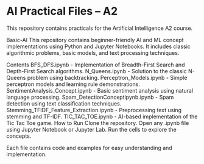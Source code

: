 # AI Practical Files – A2

This repository contains practicals for the Artificial Intelligence A2 course.

Basic-AI
This repository contains beginner-friendly AI and ML concept implementations using Python and Jupyter Notebooks. It includes classic algorithmic problems, basic models, and text processing techniques.

Contents
BFS_DFS.ipynb - Implementation of Breadth-First Search and Depth-First Search algorithms.
N_Queens.ipynb - Solution to the classic N-Queens problem using backtracking.
Perceptron_Models.ipynb - Simple perceptron models and learning rule demonstrations.
SentimentAnalysis_Concept.ipynb - Basic sentiment analysis using natural language processing.
Spam_DetectionConceptipynb.ipynb - Spam detection using text classification techniques.
Stemming_TFIDF_Feature_Extraction.ipynb - Preprocessing text using stemming and TF-IDF.
TIC_TAC_TOE.ipynb - AI-based implementation of the Tic Tac Toe game.
How to Run
Clone the repository.
Open any .ipynb file using Jupyter Notebook or Jupyter Lab.
Run the cells to explore the concepts.

Each file contains code and examples for easy understanding and implementation.


